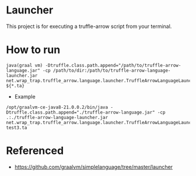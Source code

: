 Launcher
========
This project is for executing a truffle-arrow script from your terminal.

How to run
==========
```shell
java(graal vm) -Dtruffle.class.path.append="/path/to/truffle-arrow-language.jar" -cp /path/to/dir:/path/to/truffle-arrow-language-launcher.jar net.wrap_trap.truffle_arrow.language.launcher.TruffleArrowLanguageLauncher ${*.ta} 
```

- Example
```shell
/opt/graalvm-ce-java8-21.0.0.2/bin/java -Dtruffle.class.path.append="./truffle-arrow-language.jar" -cp .:./truffle-arrow-language-launcher.jar net.wrap_trap.truffle_arrow.language.launcher.TruffleArrowLanguageLauncher test3.ta
```

Referenced
==========
- https://github.com/graalvm/simplelanguage/tree/master/launcher